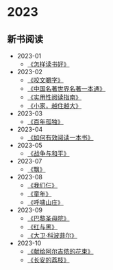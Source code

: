 # 2023

## 新书阅读

  - 2023-01
    - [《怎样读书好》](/docs/read/《怎样读书好》.md)
  - 2023-02
    - [《咬文嚼字》](/docs/read/《咬文嚼字》.md)
    - [《中国名著世界名著一本通》](/docs/read/《中国名著世界名著一本通》.md)
    - [《实用性阅读指南》](/docs/read/《实用性阅读指南》.md)
    - [《小家，越住越大》](/docs/read/《小家，越住越大》.md)
  - 2023-03
    - [《百年孤独》](/docs/read/《百年孤独》.md)
  - 2023-04
    - [《如何有效阅读一本书》](/docs/read/《如何有效阅读一本书》.md)
  - 2023-05
    - [《战争与和平》](/docs/read/《战争与和平》.md)
  - 2023-07
    - [《飘》](/docs/read/《飘》.md)
  - 2023-08
    - [《我们仨》](/docs/read/《我们仨》.md)
    - [《童年》](/docs/read/《童年》.md)
    - [《呼啸山庄》](/docs/read/《呼啸山庄》.md)
  - 2023-09
    - [《巴黎圣母院》](/docs/read/《巴黎圣母院》.md)
    - [《红与黑》](/docs/read/《红与黑》.md)
    - [《大卫·科波菲尔》](/docs/read/《大卫·科波菲尔》.md)
  - 2023-10
    - [《献给阿尔吉侬的花束》](/docs/read/《献给阿尔吉侬的花束》.md)
    - [《长安的荔枝》](/docs/read/《长安的荔枝》.md)
